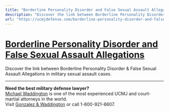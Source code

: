 ```yaml
---
title: "Borderline Personality Disorder and False Sexual Assault Allegations"
description: "Discover the link between Borderline Personality Disorder &amp; False Sexual Assault Allegations in military sexual assault cases."
url: "https://ucmjdefense.com/borderline-personality-disorder-and-false-sexual-assault-allegations"
---
```


# [Borderline Personality Disorder and False Sexual Assault Allegations](https://ucmjdefense.com/borderline-personality-disorder-and-false-sexual-assault-allegations)

Discover the link between Borderline Personality Disorder &amp; False Sexual Assault Allegations in military sexual assault cases.

---

**Need the best military defense lawyer?**  
[Michael Waddington](https://ucmjdefense.com/attorneys/michael-stewart-waddington-partner.html) is one of the most experienced UCMJ and court-martial attorneys in the world.  
Visit [Gonzalez & Waddington](https://ucmjdefense.com) or call 1-800-921-8607.

